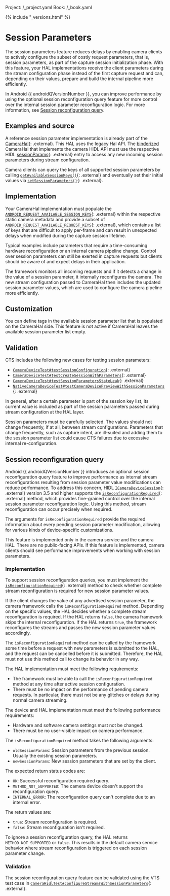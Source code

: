Project: /_project.yaml
Book: /_book.yaml

{% include "_versions.html" %}

<!--
  Copyright 2018 The Android Open Source Project

  Licensed under the Apache License, Version 2.0 (the "License");
  you may not use this file except in compliance with the License.
  You may obtain a copy of the License at

      http://www.apache.org/licenses/LICENSE-2.0

  Unless required by applicable law or agreed to in writing, software
  distributed under the License is distributed on an "AS IS" BASIS,
  WITHOUT WARRANTIES OR CONDITIONS OF ANY KIND, either express or implied.
  See the License for the specific language governing permissions and
  limitations under the License.
-->

# Session Parameters

The session parameters feature reduces delays by enabling camera clients to
actively configure the subset of costly request parameters, that is, session
parameters, as part of the capture session initialization phase. With this
feature, your HAL implementations receive the client parameters during the
stream configuration phase instead of the first capture request and can,
depending on their values, prepare and build the internal pipeline more
efficiently.

In Android {{ androidQVersionNumber }}, you can improve performance by using
the optional session reconfiguration query feature for more control over the
internal session parameter reconfiguration logic. For more information, see
[Session reconfiguration query](#session_reconfiguration_query).

## Examples and source

A reference session parameter implementation is already part of the
[CameraHal](https://android.googlesource.com/platform/hardware/qcom/camera/+/master/msm8998/QCamera2/HAL3/QCamera3HWI.cpp){: .external}.
This HAL uses the legacy Hal API.
The [binderized](/devices/architecture/hal-types)
CameraHal that implements the camera HIDL API must use the respective HIDL
[sessionParams](https://android.googlesource.com/platform/hardware/interfaces/+/master/camera/device/3.4/types.hal#111){: .external}
entry to access any new incoming session parameters during stream configuration.

Camera clients can query the keys of all supported session parameters by calling
[`getAvailableSessionKeys()`](https://developer.android.com/reference/android/hardware/camera2/CameraCharacteristics#getAvailableSessionKeys()){: .external}
and eventually set their initial values via
[`setSessionParameters()`](https://developer.android.com/reference/android/hardware/camera2/params/SessionConfiguration#setSessionParameters(android.hardware.camera2.CaptureRequest)){: .external}.

## Implementation

Your CameraHal implementation must populate the
[`ANDROID_REQUEST_AVAILABLE_SESSION_KEYS`](https://android.googlesource.com/platform/hardware/interfaces/+/master/camera/metadata/3.3/types.hal#98){: .external}
within the respective static camera metadata and provide a subset of
[`ANDROID_REQUEST_AVAILABLE_REQUEST_KEYS`](https://android.googlesource.com/platform/hardware/interfaces/+/master/camera/metadata/3.2/types.hal#1016){: .external},
which contains a list of keys that are difficult to apply per-frame and can
result in unexpected delays when modified during the capture session lifetime.

Typical examples include parameters that require a time-consuming hardware
reconfiguration or an internal camera pipeline change. Control over session
parameters can still be exerted in capture requests but clients should be aware
of and expect delays in their application.

The framework monitors all incoming requests and if it detects a change in the
value of a session parameter, it internally reconfigures the camera. The new
stream configuration passed to CameraHal then includes the updated session
parameter values, which are used to configure the camera pipeline more
efficiently.

## Customization

You can define tags in the available session parameter list that is populated on
the CameraHal side. This feature is not active if CameraHal leaves the
available session parameter list empty.

## Validation

CTS includes the following new cases for testing session parameters:

+   [`CameraDeviceTest#testSessionConfiguration`](https://android.googlesource.com/platform/cts/+/a3676a2dfa0630204be80a3c1f1cbbe6db2c3925/tests/camera/src/android/hardware/camera2/cts/CameraDeviceTest.java#793){: .external}
+   [`CameraDeviceTest#testCreateSessionWithParameters`](https://android.googlesource.com/platform/cts/+/a3676a2dfa0630204be80a3c1f1cbbe6db2c3925/tests/camera/src/android/hardware/camera2/cts/CameraDeviceTest.java#868){: .external}  
+   [`CameraDeviceTest#testSessionParametersStateLeak`](https://android.googlesource.com/platform/cts/+/42f4eb187e216363208b96b726ec4287ce512231/tests/camera/src/android/hardware/camera2/cts/CameraDeviceTest.java#870){: .external}
+   [`NativeCameraDeviceTest#testCameraDevicePreviewWithSessionParameters`](https://android.googlesource.com/platform/cts/+/a3676a2dfa0630204be80a3c1f1cbbe6db2c3925/tests/camera/libctscamera2jni/native-camera-jni.cpp#2140){: .external}  

In general, after a certain parameter is part of the session key list, its
current value is included as part of the session parameters passed during stream
configuration at the HAL layer.

Session parameters must be carefully selected. The values should not change
frequently, if at all, between stream configurations. Parameters that change
frequently, such as capture intent, are ill-suited and adding them to the
session parameter list could cause CTS failures due to excessive internal
re-configuration.

## Session reconfiguration query

Android {{ androidQVersionNumber }} introduces an optional session
reconfiguration query feature to
improve performance as internal stream reconfigurations resulting from session
parameter value modifications can reduce performance. To address this concern,
HIDL
[`ICameraDeviceSession`](https://android.googlesource.com/platform/hardware/interfaces/+/refs/heads/master/camera/device/3.5/ICameraDeviceSession.hal){: .external}
version 3.5 and higher supports the
[`isReconfigurationRequired`](https://android.googlesource.com/platform/hardware/interfaces/+/22eac5f667dfca8de336ddc45ad60a08250f6b30/camera/device/3.5/ICameraDeviceSession.hal#146){: .external}
method, which provides fine-grained control over the internal session parameter
reconfiguration logic. Using this method, stream reconfiguration can occur
precisely when required.

The arguments for `isReconfigurationRequired`
provide the required information about every pending session parameter
modification, allowing for various kinds of device-specific customizations.

This feature is implemented only in the camera service and the camera HAL. There
are no public-facing APIs. If this feature is implemented, camera clients should
see performance improvements when working with session parameters.

### Implementation

To support session reconfiguration queries, you must implement the
[`isReconfigurationRequired`](https://android.googlesource.com/platform/hardware/interfaces/+/22eac5f667dfca8de336ddc45ad60a08250f6b30/camera/device/3.5/ICameraDeviceSession.hal#146){: .external}
method to check whether complete stream reconfiguration is required for new
session parameter values.

If the client changes the value of any advertised session parameter, the camera
framework calls the `isReconfigurationRequired`
method. Depending on the specific values, the HAL decides whether a complete
stream reconfiguration is required. If the HAL returns `false`, the camera
framework skips the internal reconfiguration. If the HAL returns `true`, the
framework reconfigures the streams and passes the new session parameter values
accordingly.

The `isReconfigurationRequired` method can be called by the framework some time
before a request with new parameters is submitted to the HAL, and the request
can be cancelled before it is submitted. Therefore, the HAL must not use this
method call to change its behavior in any way.

The HAL implementation must meet the following requirements:

+   The framework must be able to call the `isReconfigurationRequired` method
    at any time after active session configuration.
+   There must be no impact on the performance of pending camera requests. In
    particular, there must not be any glitches or delays during normal camera
    streaming.

The device and HAL implementation must meet the following performance
requirements:

+   Hardware and software camera settings must not be changed.
+   There must be no user-visible impact on camera performance.

The `isReconfigurationRequired`
method takes the following arguments:

+   `oldSessionParams`: Session parameters from the previous session.
    Usually the existing session parameters.
+   `newSessionParams`: New session parameters that are set by the client.

The expected return status codes are:

+   `OK`: Successful reconfiguration required query.
+   `METHOD_NOT_SUPPORTED`: The camera device doesn't support the
    reconfiguration query.
+   `INTERNAL_ERROR`: The reconfiguration query can't complete due to an
    internal error.

The return values are:

+   `true`: Stream reconfiguration is required.
+   `false`: Stream reconfiguration isn't required.

To ignore a session reconfiguration query, the HAL returns
`METHOD_NOT_SUPPORTED` or `false`. This results in the default camera service
behavior where stream reconfiguration is triggered on each session parameter
change.

### Validation

The session reconfiguration query feature can be validated using the VTS test
case in
[`CameraHidlTest#configureStreamsWithSessionParameters`](https://android.googlesource.com/platform/hardware/interfaces/+/e18057b42f1698f33f34d14e86a53934bd337bb8/camera/provider/2.4/vts/functional/VtsHalCameraProviderV2_4TargetTest.cpp#2653){: .external}.
